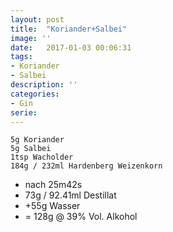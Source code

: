 ```yaml
---
layout: post
title:  "Koriander+Salbei"
image: ''
date:   2017-01-03 00:06:31
tags:
- Koriander
- Salbei
description: ''
categories:
- Gin
serie: 
---
```



```
5g Koriander
5g Salbei
1tsp Wacholder
184g / 232ml Hardenberg Weizenkorn
```

* nach 25m42s 
* 73g / 92.41ml Destillat
* +55g Wasser
* = 128g @ 39% Vol. Alkohol
